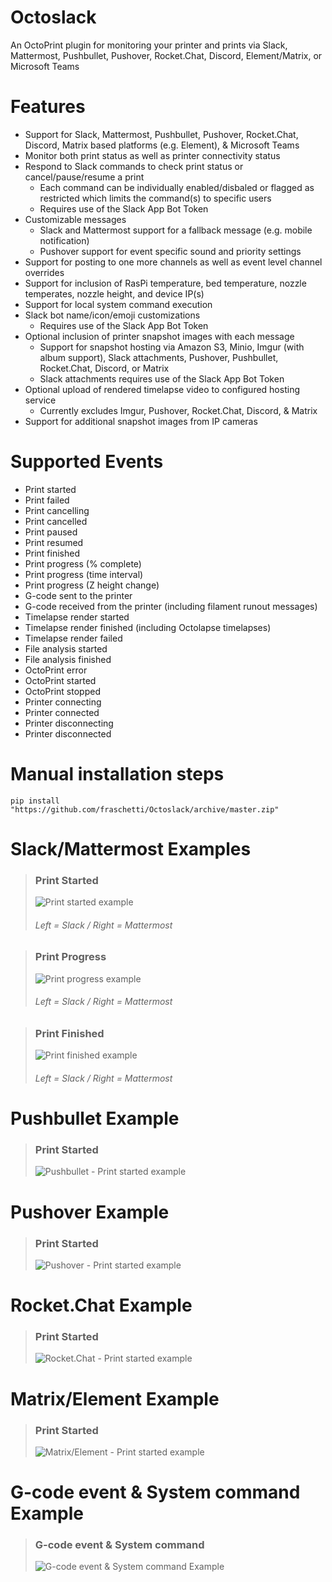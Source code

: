# Octoslack #
An OctoPrint plugin for monitoring your printer and prints via Slack, Mattermost, Pushbullet, Pushover, Rocket.Chat, Discord, Element/Matrix, or Microsoft Teams

# Features #
 - Support for Slack, Mattermost, Pushbullet, Pushover, Rocket.Chat, Discord, Matrix based platforms (e.g. Element), & Microsoft Teams
 - Monitor both print status as well as printer connectivity status
 - Respond to Slack commands to check print status or cancel/pause/resume a print
     - Each command can be individually enabled/disbaled or flagged as restricted which limits the command(s) to specific users
     - Requires use of the Slack App Bot Token
 - Customizable messages
     - Slack and Mattermost support for a fallback message (e.g. mobile notification)
     - Pushover support for event specific sound and priority settings
 - Support for posting to one more channels as well as event level channel overrides
 - Support for inclusion of RasPi temperature, bed temperature, nozzle temperates, nozzle height, and device IP(s)
 - Support for local system command execution
 - Slack bot name/icon/emoji customizations
     - Requires use of the Slack App Bot Token
 - Optional inclusion of printer snapshot images with each message
     - Support for snapshot hosting via Amazon S3, Minio, Imgur (with album support), Slack attachments, Pushover, Pushbullet, Rocket.Chat, Discord, or Matrix
     - Slack attachments requires use of the Slack App Bot Token
 - Optional upload of rendered timelapse video to configured hosting service
     - Currently excludes Imgur, Pushover, Rocket.Chat, Discord, & Matrix
 - Support for additional snapshot images from IP cameras
 
 # Supported Events #
 - Print started
 - Print failed
 - Print cancelling
 - Print cancelled
 - Print paused
 - Print resumed
 - Print finished
 - Print progress (% complete)
 - Print progress (time interval)
 - Print progress (Z height change)
 - G-code sent to the printer
 - G-code received from the printer (including filament runout messages)
 - Timelapse render started
 - Timelapse render finished (including Octolapse timelapses)
 - Timelapse render failed
 - File analysis started
 - File analysis finished
 - OctoPrint error
 - OctoPrint started
 - OctoPrint stopped
 - Printer connecting
 - Printer connected
 - Printer disconnecting
 - Printer disconnected

# Manual installation steps #

    pip install "https://github.com/fraschetti/Octoslack/archive/master.zip"

# Slack/Mattermost Examples #

> ### Print Started ###
> ![Print started example](/screenshots/Octoslack-PrintStarted.png?raw=true)
> ###### Left = Slack  /  Right = Mattermost ######

> ### Print Progress ###
> ![Print progress example](/screenshots/Octoslack-PrintProgress.png?raw=true)
> ###### Left = Slack  /  Right = Mattermost ######

> ### Print Finished ###
> ![Print finished example](/screenshots/Octoslack-PrintFinished.png?raw=true)
> ###### Left = Slack  /  Right = Mattermost ######

# Pushbullet Example #

> ### Print Started ###
> ![Pushbullet - Print started example](/screenshots/Octoslack-Pushbullet-PrintStarted.png?raw=true)

# Pushover Example #

> ### Print Started ###
> ![Pushover - Print started example](/screenshots/Octoslack-Pushover-PrintStarted.png?raw=true)

# Rocket.Chat Example #

> ### Print Started ###
> ![Rocket.Chat - Print started example](/screenshots/Octoslack-RocketChat-PrintStarted.png?raw=true)

# Matrix/Element Example #

> ### Print Started ###
> ![Matrix/Element - Print started example](/screenshots/Octoslack-Matrix-PrintStarted.png?raw=true)

# G-code event & System command Example #

> ### G-code event & System command ###
> ![G-code event & System command Example](/screenshots/Octoslack-GcodeEventCommand.png?raw=true)
